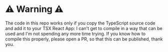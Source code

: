 # ⚠️ Warning ⚠️
The code in this repo works only if you copy the TypeScript source code and add it to your TSX React App: I can't get to compile in a way that can be used and I'm not spending any more time trying.
If you know how to compile this properly, please open a PR, so that this can be published, thank you.
